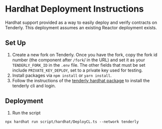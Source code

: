 # Hardhat Deployment Instructions

Hardhat support provided as a way to easily deploy and verify contracts on Tenderly.
This deployment assumes an existing Reactor deployment exists.

## Set Up

1. Create a new fork on Tenderly. Once you have the fork, copy the fork id number (the component after `/fork`/ in the URL) and set it as your `TENDERLY_FORK_ID` in the `.env` file. The other fields that must be set include `PRIVATE_KEY_DEPLOY`, set to a private key used for testing.
2. Install packages via `npm install` or `yarn install`.
3. Follow the instructions of the [tenderly hardhat package](https://github.com/Tenderly/hardhat-tenderly/tree/master/packages/tenderly-hardhat) to install the tenderly cli and login.

## Deployment

1. Run the script

```
npx hardhat run script/hardhat/DeployCL.ts --network tenderly
```
